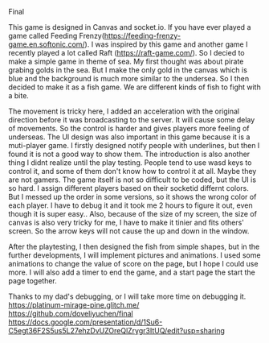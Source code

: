Final

This game is designed in Canvas and socket.io.
If you have ever played a game called Feeding Frenzy(https://feeding-frenzy-game.en.softonic.com/). I was inspired by this game and another game I recently played a lot called Raft (https://raft-game.com/). So I decied to make a simple game in theme of sea. My first thought was about pirate grabing golds in the sea. But I make the only gold in the canvas which is blue and the background is much more similar to the undersea. So I then decided to make it as a fish game. We are different kinds of fish to fight with a bite. 

The movement is tricky here, I added an acceleration with the original direction before it was broadcasting to the server. It will cause some delay of movements. So the control is harder and gives players more feeling of underseas.
The UI design was also important in this game because it is a muti-player game. I firstly designed notify people with underlines, but then I found it is not a good way to show them. 
The introduction is also another thing I didnt realize until the play testing. People tend to use wasd keys to control it, and some of them don't know how to control it at all. Maybe they are not gamers. 
The game itself is not so difficult to be coded, but the UI is so hard. I assign different players based on their socketid differnt colors. But I messed up the order in some versions, so it shows the wrong color of each player. I have to debug it and it took me 2 hours to figure it out, even though it is super easy.. Also, because of the size of my screen, the size of canvas is also very tricky for me, I have to make it tinier and fits others' screen. So the arrow keys will not cause the up and down in the window. 

After the playtesting, I then designed the fish from simple shapes, but in the further developments, I will implement pictures and animations. I used some animations to change the value of score on the page, but I hope I could use more.
I will also add a timer to end the game, and a start page the start the page together.

Thanks to my dad's debugging, or I will take more time on debugging it. 
https://platinum-mirage-pine.glitch.me/
https://github.com/doveliyuchen/final
https://docs.google.com/presentation/d/1Su6-C5egt36F2S5us5L27ehzDvUZOreQlZrygr3ItUQ/edit?usp=sharing